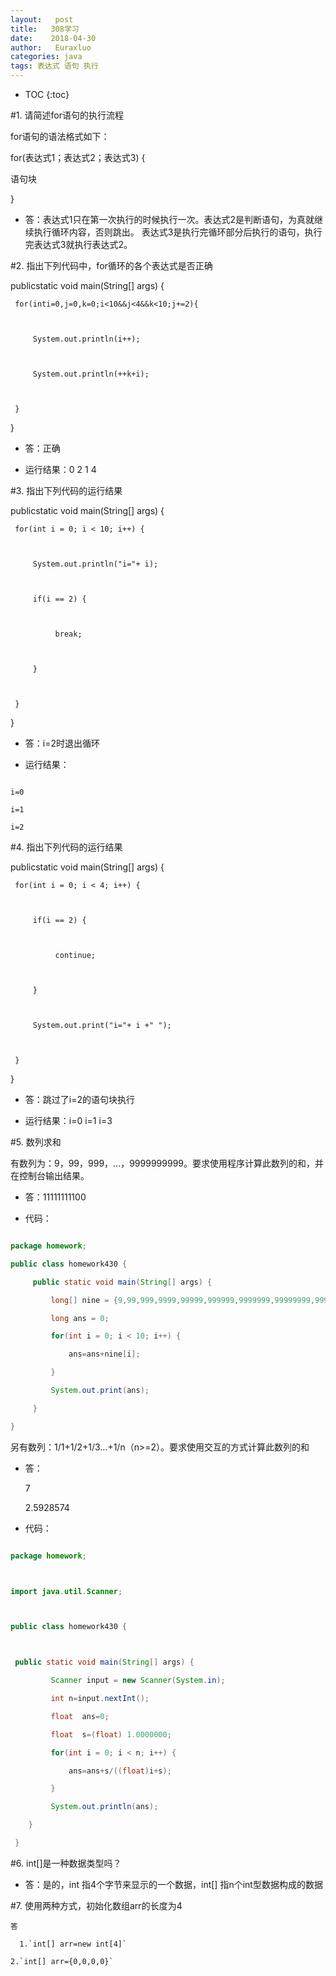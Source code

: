 ```yaml
---
layout:   post          
title:   308学习        
date:    2018-04-30       
author:   Euraxluo           
categories: java
tags: 表达式 语句 执行
---
```

* TOC
{:toc}



#1. 请简述for语句的执行流程

for语句的语法格式如下：



for(表达式1；表达式2；表达式3) {



   语句块



}



+ 答：表达式1只在第一次执行的时候执行一次。表达式2是判断语句，为真就继续执行循环内容，否则跳出。 表达式3是执行完循环部分后执行的语句，执行完表达式3就执行表达式2。 





#2. 指出下列代码中，for循环的各个表达式是否正确



 publicstatic void main(String[] args) {



     for(inti=0,j=0,k=0;i<10&&j<4&&k<10;j+=2){

    

         System.out.println(i++);

    

         System.out.println(++k+i);

    

     }



 }



+ 答：正确

+ 运行结果：0 2 1 4



#3. 指出下列代码的运行结果



 publicstatic void main(String[] args) {



     for(int i = 0; i < 10; i++) {

    

         System.out.println("i="+ i);

    

         if(i == 2) {

    

              break;

    

         }

    

     }



 }



+ 答：i=2时退出循环

+ 运行结果：



```

i=0

i=1

i=2

```



#4. 指出下列代码的运行结果



 publicstatic void main(String[] args) {



     for(int i = 0; i < 4; i++) {

    

         if(i == 2) {

    

              continue;

    

         }

    

         System.out.print("i="+ i +" ");

    

     } 



 }



+ 答：跳过了i=2的语句块执行

+ 运行结果：i=0 i=1 i=3 



#5. 数列求和



有数列为：9，99，999，...，9999999999。要求使用程序计算此数列的和，并在控制台输出结果。

+ 答：11111111100

+ 代码：

```java

package homework;

public class homework430 {

	 public static void main(String[] args) {

		 long[] nine = {9,99,999,9999,99999,999999,9999999,99999999,999999999,9999999999L};

		 long ans = 0;

	     for(int i = 0; i < 10; i++) {

	    	 ans=ans+nine[i];

	     }

         System.out.print(ans);

	 }

}

```



另有数列：1/1+1/2+1/3…+1/n（n>=2）。要求使用交互的方式计算此数列的和

+ 答：



  7

  2.5928574



+ 代码：



```java

package homework;



import java.util.Scanner;



public class homework430 {



 public static void main(String[] args) {

		 Scanner input = new Scanner(System.in);

		 int n=input.nextInt();

		 float  ans=0;

		 float  s=(float) 1.0000000;

	     for(int i = 0; i < n; i++) {

	    	 ans=ans+s/((float)i+s);

	     }

	     System.out.println(ans);  

 	}

 }

```



#6. int[]是一种数据类型吗？

+ 答：是的，int 指4个字节来显示的一个数据，int[] 指n个int型数据构成的数据



#7. 使用两种方式，初始化数组arr的长度为4

    答	

      1.`int[] arr=new int[4]`	

    2.`int[] arr={0,0,0,0}`
